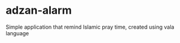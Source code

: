 adzan-alarm
===========

Simple application that remind Islamic pray time, created using vala language
